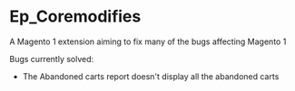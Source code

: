# Ep_Coremodifies
A Magento 1 extension aiming to fix many of the bugs affecting Magento 1

Bugs currently solved:
- The Abandoned carts report doesn't display all the abandoned carts